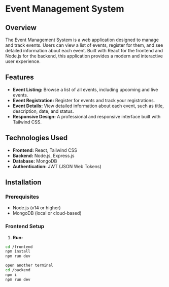 # Event Management System

## Overview

The Event Management System is a web application designed to manage and track events. Users can view a list of events, register for them, and see detailed information about each event. Built with React for the frontend and Node.js for the backend, this application provides a modern and interactive user experience.

## Features

- **Event Listing:** Browse a list of all events, including upcoming and live events.
- **Event Registration:** Register for events and track your registrations.
- **Event Details:** View detailed information about each event, such as title, description, date, and status.
- **Responsive Design:** A professional and responsive interface built with Tailwind CSS.

## Technologies Used

- **Frontend:** React, Tailwind CSS
- **Backend:** Node.js, Express.js
- **Database:** MongoDB
- **Authentication:** JWT (JSON Web Tokens)

## Installation

### Prerequisites

- Node.js (v14 or higher)
- MongoDB (local or cloud-based)

### Frontend Setup

1. **Run:**
```bash
cd /frontend
npm install
npm run dev

open another terminal
cd /backend
npm i
npm run dev
